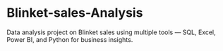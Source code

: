 # Blinket-sales-Analysis
Data analysis project on Blinket  sales using multiple tools — SQL, Excel, Power BI, and Python for business insights.
